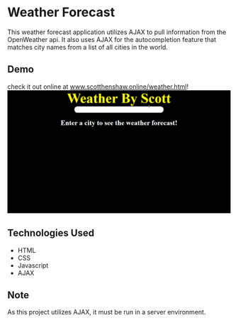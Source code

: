# Weather Forecast
This weather forecast application utilizes AJAX to pull information from the OpenWeather api. It also uses AJAX for the autocompletion feature that matches city names from a list of all cities in the world.

## Demo
check it out online at www.scotthenshaw.online/weather.html!
<kbd><img src="/demo/weatherForecastDemo.gif" /></kbd>

## Technologies Used
* HTML
* CSS
* Javascript
* AJAX

## Note
As this project utilizes AJAX, it must be run in a server environment.
